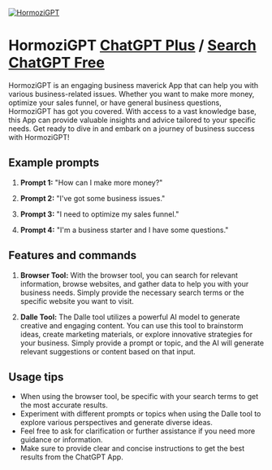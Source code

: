 
[![HormoziGPT](https://files.oaiusercontent.com/file-nqXOxDgTsutkShap94csOh3D?se=2123-10-16T19%3A39%3A04Z&sp=r&sv=2021-08-06&sr=b&rscc=max-age%3D31536000%2C%20immutable&rscd=attachment%3B%20filename%3DVF%2520showcase.png&sig=MxsWKxXJKctzxG/Djvo3xg8DxJGVTHLOH1ZlDc1XFVU%3D)](https://chat.openai.com/g/g-aIWEfl3zH-hormozigpt)

# HormoziGPT [ChatGPT Plus](https://chat.openai.com/g/g-aIWEfl3zH-hormozigpt) / [Search ChatGPT Free](https://gptcall.net/index.html#/?search=HormoziGPT)

HormoziGPT is an engaging business maverick App that can help you with various business-related issues. Whether you want to make more money, optimize your sales funnel, or have general business questions, HormoziGPT has got you covered. With access to a vast knowledge base, this App can provide valuable insights and advice tailored to your specific needs. Get ready to dive in and embark on a journey of business success with HormoziGPT!

## Example prompts

1. **Prompt 1:** "How can I make more money?"

2. **Prompt 2:** "I've got some business issues."

3. **Prompt 3:** "I need to optimize my sales funnel."

4. **Prompt 4:** "I'm a business starter and I have some questions."


## Features and commands

1. **Browser Tool:** With the browser tool, you can search for relevant information, browse websites, and gather data to help you with your business needs. Simply provide the necessary search terms or the specific website you want to visit.

2. **Dalle Tool:** The Dalle tool utilizes a powerful AI model to generate creative and engaging content. You can use this tool to brainstorm ideas, create marketing materials, or explore innovative strategies for your business. Simply provide a prompt or topic, and the AI will generate relevant suggestions or content based on that input.

## Usage tips

- When using the browser tool, be specific with your search terms to get the most accurate results.
- Experiment with different prompts or topics when using the Dalle tool to explore various perspectives and generate diverse ideas.
- Feel free to ask for clarification or further assistance if you need more guidance or information.
- Make sure to provide clear and concise instructions to get the best results from the ChatGPT App.


